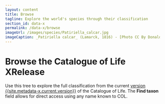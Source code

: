 ```yaml
---
layout: content
title: Browse
tagline: Explore the world's species through their classification
section_id: data-x
permalink: /data-x/browse
imageUrl: /images/species/Patiriella_calcar.jpg
imageCaption: _Patiriella calcar_ (Lamarck, 1816) - [Photo CC By Donald Hobern](https://www.flickr.com/photos/dhobern/42551733071)
---
```


# Browse the Catalogue of Life XRelease
Use this tree to explore the full classification from the current <a href="/data-x/metadata">version {{site.metadata-x.current.version}}</a> of the Catalogue of Life. 
The **Find taxon** field allows for direct access using any name known to COL.


<div class="row" style="background: white; margin-top: 00px; margin-bottom: 00px">
  <div id="tree" class="catalogue-of-life"></div>
</div>
  <script >
    'use strict';

const e = React.createElement;

class PublicTree extends React.Component {

    render() {
       
      return e(
        ColBrowser.Tree,
        { catalogueKey: '{{ site.react-x.datasetKey }}' , pathToTaxon: '{{ site.react-x.pathToTaxon }}', pathToDataset: '{{ site.react-x.pathToDataset }}' , auth: '{{ site.react-x.auth }}', showTreeOptions: true}
      );
    }
  }

const domContainer = document.querySelector('#tree');
ReactDOM.render(e(PublicTree), domContainer);
  </script>